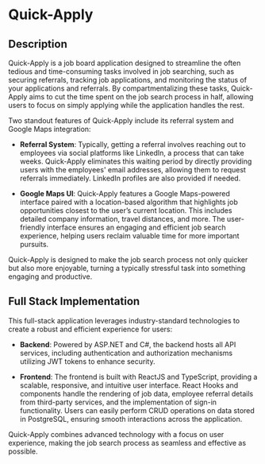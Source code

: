 # Quick-Apply

## Description

Quick-Apply is a job board application designed to streamline the often tedious and time-consuming tasks involved in job searching, such as securing referrals, tracking job applications, and monitoring the status of your applications and referrals. By compartmentalizing these tasks, Quick-Apply aims to cut the time spent on the job search process in half, allowing users to focus on simply applying while the application handles the rest.

Two standout features of Quick-Apply include its referral system and Google Maps integration:

- **Referral System**: Typically, getting a referral involves reaching out to employees via social platforms like LinkedIn, a process that can take weeks. Quick-Apply eliminates this waiting period by directly providing users with the employees' email addresses, allowing them to request referrals immediately. LinkedIn profiles are also provided if needed.

- **Google Maps UI**: Quick-Apply features a Google Maps-powered interface paired with a location-based algorithm that highlights job opportunities closest to the user’s current location. This includes detailed company information, travel distances, and more. The user-friendly interface ensures an engaging and efficient job search experience, helping users reclaim valuable time for more important pursuits.

Quick-Apply is designed to make the job search process not only quicker but also more enjoyable, turning a typically stressful task into something engaging and productive.

## Full Stack Implementation

This full-stack application leverages industry-standard technologies to create a robust and efficient experience for users:

- **Backend**: Powered by ASP.NET and C#, the backend hosts all API services, including authentication and authorization mechanisms utilizing JWT tokens to enhance security.

- **Frontend**: The frontend is built with ReactJS and TypeScript, providing a scalable, responsive, and intuitive user interface. React Hooks and components handle the rendering of job data, employee referral details from third-party services, and the implementation of sign-in functionality. Users can easily perform CRUD operations on data stored in PostgreSQL, ensuring smooth interactions across the application.

Quick-Apply combines advanced technology with a focus on user experience, making the job search process as seamless and effective as possible. 
